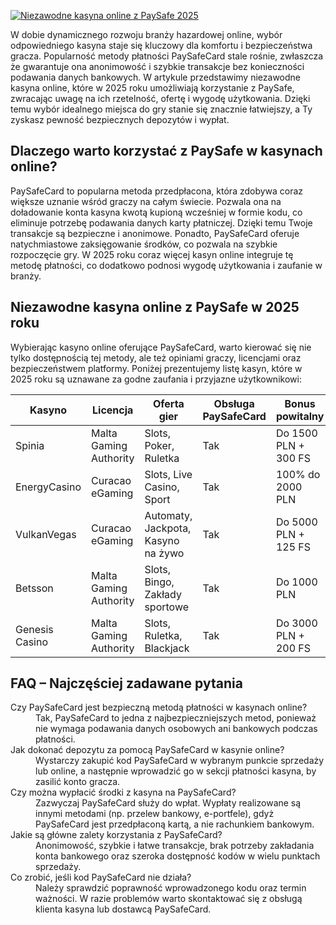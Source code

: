 [![Niezawodne kasyna online z PaySafe 2025](https://123-caf.pages.dev/gitsignup.png)](https://vrmoo.ru/Bt82HjjY)

<p>W dobie dynamicznego rozwoju branży hazardowej online, wybór odpowiedniego kasyna staje się kluczowy dla komfortu i bezpieczeństwa gracza. Popularność metody płatności PaySafeCard stale rośnie, zwłaszcza że gwarantuje ona anonimowość i szybkie transakcje bez konieczności podawania danych bankowych. W artykule przedstawimy niezawodne kasyna online, które w 2025 roku umożliwiają korzystanie z PaySafe, zwracając uwagę na ich rzetelność, ofertę i wygodę użytkowania. Dzięki temu wybór idealnego miejsca do gry stanie się znacznie łatwiejszy, a Ty zyskasz pewność bezpiecznych depozytów i wypłat.</p>  <h2>Dlaczego warto korzystać z PaySafe w kasynach online?</h2> <p>PaySafeCard to popularna metoda przedpłacona, która zdobywa coraz większe uznanie wśród graczy na całym świecie. Pozwala ona na doładowanie konta kasyna kwotą kupioną wcześniej w formie kodu, co eliminuje potrzebę podawania danych karty płatniczej. Dzięki temu Twoje transakcje są bezpieczne i anonimowe. Ponadto, PaySafeCard oferuje natychmiastowe zaksięgowanie środków, co pozwala na szybkie rozpoczęcie gry. W 2025 roku coraz więcej kasyn online integruje tę metodę płatności, co dodatkowo podnosi wygodę użytkowania i zaufanie w branży.</p>  <h2>Niezawodne kasyna online z PaySafe w 2025 roku</h2> <p>Wybierając kasyno online oferujące PaySafeCard, warto kierować się nie tylko dostępnością tej metody, ale też opiniami graczy, licencjami oraz bezpieczeństwem platformy. Poniżej prezentujemy listę kasyn, które w 2025 roku są uznawane za godne zaufania i przyjazne użytkownikowi:</p>  <table>   <thead>     <tr>       <th>Kasyno</th>       <th>Licencja</th>       <th>Oferta gier</th>       <th>Obsługa PaySafeCard</th>       <th>Bonus powitalny</th>     </tr>   </thead>   <tbody>     <tr>       <td>Spinia</td>       <td>Malta Gaming Authority</td>       <td>Slots, Poker, Ruletka</td>       <td>Tak</td>       <td>Do 1500 PLN + 300 FS</td>     </tr>     <tr>       <td>EnergyCasino</td>       <td>Curacao eGaming</td>       <td>Slots, Live Casino, Sport</td>       <td>Tak</td>       <td>100% do 2000 PLN</td>     </tr>     <tr>       <td>VulkanVegas</td>       <td>Curacao eGaming</td>       <td>Automaty, Jackpota, Kasyno na żywo</td>       <td>Tak</td>       <td>Do 5000 PLN + 125 FS</td>     </tr>     <tr>       <td>Betsson</td>       <td>Malta Gaming Authority</td>       <td>Slots, Bingo, Zakłady sportowe</td>       <td>Tak</td>       <td>Do 1000 PLN</td>     </tr>     <tr>       <td>Genesis Casino</td>       <td>Malta Gaming Authority</td>       <td>Slots, Ruletka, Blackjack</td>       <td>Tak</td>       <td>Do 3000 PLN + 200 FS</td>     </tr>   </tbody> </table>  <h2>FAQ – Najczęściej zadawane pytania</h2> <dl>   <dt>Czy PaySafeCard jest bezpieczną metodą płatności w kasynach online?</dt>   <dd>Tak, PaySafeCard to jedna z najbezpieczniejszych metod, ponieważ nie wymaga podawania danych osobowych ani bankowych podczas płatności.</dd>    <dt>Jak dokonać depozytu za pomocą PaySafeCard w kasynie online?</dt>   <dd>Wystarczy zakupić kod PaySafeCard w wybranym punkcie sprzedaży lub online, a następnie wprowadzić go w sekcji płatności kasyna, by zasilić konto gracza.</dd>    <dt>Czy można wypłacić środki z kasyna na PaySafeCard?</dt>   <dd>Zazwyczaj PaySafeCard służy do wpłat. Wypłaty realizowane są innymi metodami (np. przelew bankowy, e-portfele), gdyż PaySafeCard jest przedpłaconą kartą, a nie rachunkiem bankowym.</dd>    <dt>Jakie są główne zalety korzystania z PaySafeCard?</dt>   <dd>Anonimowość, szybkie i łatwe transakcje, brak potrzeby zakładania konta bankowego oraz szeroka dostępność kodów w wielu punktach sprzedaży.</dd>    <dt>Co zrobić, jeśli kod PaySafeCard nie działa?</dt>   <dd>Należy sprawdzić poprawność wprowadzonego kodu oraz termin ważności. W razie problemów warto skontaktować się z obsługą klienta kasyna lub dostawcą PaySafeCard.</dd> </dl>